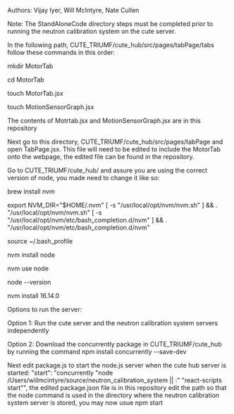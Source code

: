 Authors: Vijay Iyer, Will McIntyre, Nate Cullen

Note: The StandAloneCode directory steps must be completed prior to running the neutron calibration system on the cute server.

In the following path, CUTE_TRIUMF/cute_hub/src/pages/tabPage/tabs follow these commands in this order:

mkdir MotorTab

cd MotorTab

touch MotorTab.jsx

touch MotionSensorGraph.jsx

The contents of Motrtab.jsx and MotionSensorGraph.jsx are in this repository

Next go to this directory, CUTE_TRIUMF/cute_hub/src/pages/tabPage and open TabPage.jsx. This file will need to be edited to include the MotorTab onto the webpage, the edited file can be found in the repository.

Go to CUTE_TRIUMF/cute_hub/ and assure you are using the correct version of node, you made need to change it like so:

brew install nvm

export NVM_DIR="$HOME/.nvm"
[ -s "/usr/local/opt/nvm/nvm.sh" ] && . "/usr/local/opt/nvm/nvm.sh"
[ -s "/usr/local/opt/nvm/etc/bash_completion.d/nvm" ] && . "/usr/local/opt/nvm/etc/bash_completion.d/nvm"

source ~/.bash_profile

nvm install node

nvm use node

node --version

nvm install 16.14.0

Options to run the server:

Option 1: Run the cute server and the neutron calibration system servers independently

Option 2: Download the concurrently package in CUTE_TRIUMF/cute_hub by running the command npm install concurrently --save-dev

Next edit package.js to start the node.js server when the cute hub server is started: "start": "concurrently \"node /Users/willmcintyre/source/neutron_calibration_system || :\" \"react-scripts start\"", the edited package.json file is in this repository
edit the path so that the node command is used in the directory where the neutron calibration system server is stored, you may now usue npm start
